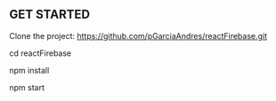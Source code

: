 ## GET STARTED

Clone the project: https://github.com/pGarciaAndres/reactFirebase.git

cd reactFirebase

npm install

npm start